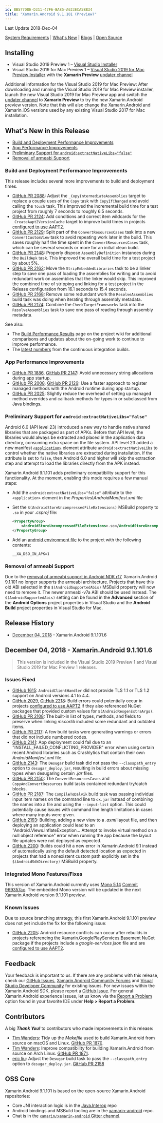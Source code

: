 ```yaml
---
id: 8B577D8E-D311-47F6-BA85-A623ECA5B834
title: "Xamarin.Android 9.1.101 (Preview)"
---
```


Last Update 2018-Dec-04

[System Requirements](https://docs.microsoft.com/xamarin/cross-platform/get-started/requirements)
| [What's New](#whats-new)
| [Blogs](https://blog.xamarin.com/tag/android/)
| [Open Source](#oss)

## Installing

* Visual Studio 2019 Preview 1 – [Visual Studio Installer](https://www.visualstudio.com/vs/preview/)
* Visual Studio 2019 for Mac Preview 1 – [Visual Studio 2019 for Mac Preview Installer](https://www.visualstudio.com/vs/preview/) with the **Xamarin Preview** [updater channel](https://docs.microsoft.com/visualstudio/mac/update)

Additional information for the Visual Studio 2019 for Mac Preview: After
downloading and running the Visual Studio 2019 for Mac Preview installer,
launch the new Visual Studio 2019 for Mac Preview app and switch the [updater
channel](https://docs.microsoft.com/visualstudio/mac/update) to **Xamarin
Preview** to try the new Xamarin.Android preview version.  Note that this will
also change the Xamarin.Android and Xamarin.iOS versions used by any existing
Visual Studio 2017 for Mac installation.

<a name="whats-new" />

## What's New in this Release

  * [Build and Deployment Performance Improvements](#build-performance)
  * [App Performance Improvements](#app-performance)
  * [Preliminary Support for `android:extractNativeLibs="false"`](#unextracted-native-libs)
  * [Removal of armeabi Support](#armeabi-removal)

<a name="build-performance" />

### Build and Deployment Performance Improvements

This release includes several more improvements to build and deployment times.

  * [GitHub PR 2088](https://github.com/xamarin/xamarin-android/pull/2088):
    Adjust the `_CopyIntermediateAssemblies` target to replace a couple uses of
    the `Copy` task with `CopyIfChanged` and avoid calling the `Touch` task.
    This improved the incremental build time for a test project from roughly 7
    seconds to roughly 6.5 seconds.
  * [GitHub PR 2124](https://github.com/xamarin/xamarin-android/pull/2124):
    Add conditions and correct item wildcards for the `_CreateAapt2VersionCache`
    target to improve build times in projects [configured to use AAPT2][aapt2].
  * [GitHub PR 2129](https://github.com/xamarin/xamarin-android/pull/2129):
    Split part of the `ConvertResourcesCases` task into a new
    `ConvertCustomView` task to avoid repeating work later in the build.  This
    saves roughly half the time spent in the `ConvertResourcesCases` task, which
    can be several seconds or more for an initial clean build.
  * [GitHub PR 2148](https://github.com/xamarin/xamarin-android/pull/2148):
    Properly dispose `AssemblyDefinition` instances during the `BuildApk` task.
    This improved the overall build time for a test project by about 5%.
  * [GitHub PR 2162](https://github.com/xamarin/xamarin-android/pull/2162):
    Move the `StripEmbeddedLibraries` task to be a linker step to save one pass
    of loading the assemblies for writing and to avoid redundant work on
    assemblies that the linker would skip.  This improved the combined time of
    stripping and linking for a test project in the Release configuration from
    16.1 seconds to 15.4 seconds.
  * [GitHub PR 2168](https://github.com/xamarin/xamarin-android/pull/2168):
    Remove some redundant work the `ResolveAssemblies` build task was doing when
    iterating through assembly metadata.
  * [GitHub PR 2174](https://github.com/xamarin/xamarin-android/pull/2174):
    Combine the `CheckTargetFrameworks` task into the `ResolveAssemblies` task
    to save one pass of reading through assembly metadata.

[aapt2]: https://developer.xamarin.com/releases/android/xamarin.android_9/xamarin.android_9.0/#aapt2

See also:

  * The [Build Performance Results][performance-wiki] page on the project wiki
    for additional comparisons and updates about the on-going work to continue
    to improve performance.
  * The [latest numbers][continuous-performance] from the continuous integration
    builds.

[performance-wiki]: https://github.com/xamarin/xamarin-android/wiki/Build-Performance-Results
[continuous-performance]: https://jenkins.xamarin.com/view/Xamarin.Android/job/xamarin-android/plot/Build%20times/

<a name="app-performance" />

### App Performance Improvements

  * [GitHub PR 1886](https://github.com/xamarin/xamarin-android/pull/1886),
    [GitHub PR 2147](https://github.com/xamarin/xamarin-android/pull/2147):
    Avoid unnecessary string allocations during app startup.
  * [GitHub PR 2008](https://github.com/xamarin/xamarin-android/pull/2008),
    [GitHub PR 2126](https://github.com/xamarin/xamarin-android/pull/2126):
    Use a faster approach to register managed methods with the Android runtime
    during app startup.
  * [GitHub PR 2025](https://github.com/xamarin/xamarin-android/pull/2025):
    Slightly reduce the overhead of setting up managed method overrides and
    callback methods for types in or subclassed from Java bindings.

<a name="unextracted-native-libs" />

### Preliminary Support for `android:extractNativeLibs="false"`

Android 6.0 (API level 23) introduced a new way to handle native shared
libraries that are packaged as part of APKs.  Before that API level, the
libraries would always be extracted and placed in the application data
directory, consuming extra space on the file system.  API level 23 added a new
manifest [`<application>`][application-element] element attribute
`android:extractNativeLibs` to control whether the native libraries are
extracted during installation.  If the attribute is set to `false`, then Android
6.0 and higher will skip the extraction step and attempt to load the libraries
directly from the APK instead.

Xamarin.Android 9.1.101 adds preliminary compatibility support for this
functionality.  At the moment, enabling this mode requires a few manual steps:

  * Add the `android:extractNativeLibs="false"` attribute to the `<application>`
    element in the *Properties\\AndroidManifest.xml* file

  * Set the `$(AndroidStoreUncompressedFileExtensions)` MSBuild property to
    `.so` in your *.csproj* file:

    ```xml
    <PropertyGroup>
        <AndroidStoreUncompressedFileExtensions>.so</AndroidStoreUncompressedFileExtensions>
    </PropertyGroup>
    ```

  * Add an [android environment file][environment-file]
    to the project with the following contents:

    ```
    __XA_DSO_IN_APK=1
    ```

[application-element]: https://developer.android.com/guide/topics/manifest/application-element
[environment-file]: https://docs.microsoft.com/xamarin/android/deploy-test/building-apps/build-process#androidenvironment

<a name="armeabi-removal" />

### Removal of armeabi Support

Due to the [removal of armeabi support in Android NDK r17][ndk-guide],
Xamarin.Android 9.1.101 no longer supports the armeabi architecture.  Projects
that have this old ABI selected in the `$(AndroidSupportedAbis)` MSBuild
property will now need to remove it.  The newer armeabi-v7a ABI should be used
instead.  The `$(AndroidSupportedAbis)` setting can be found in the **Advanced**
section of the **Android Options** project properties in Visual Studio and the
**Android Build** project properties in Visual Studio for Mac.

[ndk-guide]: https://developer.android.com/ndk/guides/abis

## Release History

  * [December 04, 2018](#9-1-101-6) - Xamarin.Android 9.1.101.6

<a name="9-1-101-6" />

## December 04, 2018 - Xamarin.Android 9.1.101.6

> This version is included in the Visual Studio 2019 Preview 1 and Visual
> Studio 2019 for Mac Preview 1 releases.

### Issues Fixed

  * [GitHub 1615](https://github.com/xamarin/xamarin-android/issues/1615):
    `AndroidClientHandler` did not provide TLS 1.1 or TLS 1.2 support on Android
    versions 4.1 to 4.4.
  * [GitHub 2029](https://github.com/xamarin/xamarin-android/issues/2029),
    [GitHub 2218](https://github.com/xamarin/xamarin-android/issues/2218):
    Build errors could potentially occur in projects [configured to use
    AAPT2][aapt2] if they also referenced NuGet packages that provided custom
    values for `$(AndroidResgenExtraArgs)`.
  * [GitHub PR 2108](https://github.com/xamarin/xamarin-android/pull/2108):
    The built-in list of types, methods, and fields to preserve when linking
    *mscorlib* included some redundant and outdated items.
  * [GitHub PR 2117](https://github.com/xamarin/xamarin-android/pull/2117):
    A few build tasks were generating warnings or errors that did not include
    numbered codes.
  * [GitHub 2141](https://github.com/xamarin/xamarin-android/issues/2141):
    App deployment could fail due to an "INSTALL\_FAILED\_CONFLICTING\_PROVIDER"
    error when using certain recent Android libraries such as Crashlytics that
    contain their own *AndroidManifest.xml* file.
  * [GitHub 2143](https://github.com/xamarin/xamarin-android/issues/2143):
    The `Desugar` build task did not pass the `--classpath_entry` option to
    `desugar_deploy.jar`, resulting in build errors about missing types when
    desugaring certain *.jar* files.
  * [GitHub PR 2150](https://github.com/xamarin/xamarin-android/pull/2150):
    The `ConvertResourcesCases` and `CopyAndConvertResources` build tasks
    contained redundant try/catch blocks.
  * [GitHub PR 2187](https://github.com/xamarin/xamarin-android/pull/2187):
    The `CompileToDalvik` build task was passing individual input item names on
    the command line to `dx.jar` instead of combining the names into a file and
    using the `--input-list` option.  This could potentially cause issues with
    command line length limitations in cases where many inputs were given.
  * [GitHub 2193](https://github.com/xamarin/xamarin-android/issues/2193):
    Building, adding a new view to a *.axml* layout file, and then deploying an
    application could lead to an "Android.Views.InflateException... Attempt to
    invoke virtual method on a null object reference" error when running the app
    because the layout file updates were not deployed as expected.
  * [GitHub 2200](https://github.com/xamarin/xamarin-android/issues/2200):
    Builds could hit a new error in Xamarin.Android 9.1 instead of automatically
    using the default detected location as expected in projects that had a
    nonexistent custom path explicitly set in the `$(AndroidSdkDirectory)`
    MSBuild property.

### Integrated Mono Features/Fixes

This version of Xamarin.Android currently uses
[Mono 5.14](http://www.mono-project.com/docs/about-mono/releases/5.14.0/)
[Commit 969357ac](https://github.com/mono/mono/commit/969357ac02b2c08a43ef89d98aca550d3648bf00).
The embedded Mono version will be updated in the next Xamarin.Android version
9.1.101 preview.

### Known Issues

Due to source branching strategy, this first Xamarin.Android 9.1.101 preview
does not yet include the fix for the following issue:

  * [GitHub 2205](https://github.com/xamarin/xamarin-android/issues/2205):
    Android resource conflicts can occur after rebuilds in projects referencing
    the Xamarin.GooglePlayServices.Basement NuGet package if the projects
    include a *google-services.json* file and are [configured to use
    AAPT2][aapt2].

## Feedback

Your feedback is important to us.  If there are any problems with this release, check our
[GitHub Issues](https://github.com/xamarin/xamarin-android/issues),
[Xamarin.Android Community Forums](https://forums.xamarin.com/categories/android) and
[Visual Studio Developer Community](https://developercommunity.visualstudio.com/)
for existing issues.  For new issues within the Xamarin.Android SDK, please report a
[GitHub Issue](https://github.com/xamarin/xamarin-android/issues/new).
For general Xamarin.Android experience issues, let us know via the
[Report a Problem](https://docs.microsoft.com/visualstudio/ide/how-to-report-a-problem-with-visual-studio-2017)
option found in your favorite IDE under **Help &gt; Report a Problem**.

<a name="oss" />

## Contributors

A big ***Thank You!*** to contributors who made improvements in this release:

  * [Tim Wanders](https://github.com/tim241):
    Tidy up the *Makefile* used to build Xamarin.Android from source on macOS
    and Linux.
    [GitHub PR 1870](https://github.com/xamarin/xamarin-android/pull/1870).
  * [Tim Wanders](https://github.com/tim241):
    Improve compatibility for building Xamarin.Android from source on Arch
    Linux.
    [GitHub PR 1871](https://github.com/xamarin/xamarin-android/pull/1871).
  * [eric liu](https://github.com/erikpowa):
    Adjust the `Desugar` build task to pass the `--classpath_entry` option to
    `desugar_deploy.jar`.
    [GitHub PR 2158](https://github.com/xamarin/xamarin-android/pull/2158)

## OSS Core

Xamarin.Android 9.1.101 is based on the open-source Xamarin.Android repositories:

* Core JNI interaction logic is in the [Java.Interop](https://github.com/xamarin/Java.Interop/tree/d16-0-p1) repo
* Android bindings and MSBuild tooling are in the [xamarin-android](https://github.com/xamarin/xamarin-android/tree/d16-0-p1) repo.
* Chat is in the [`xamarin/xamarin-android` Gitter channel](https://gitter.im/xamarin/xamarin-android).
